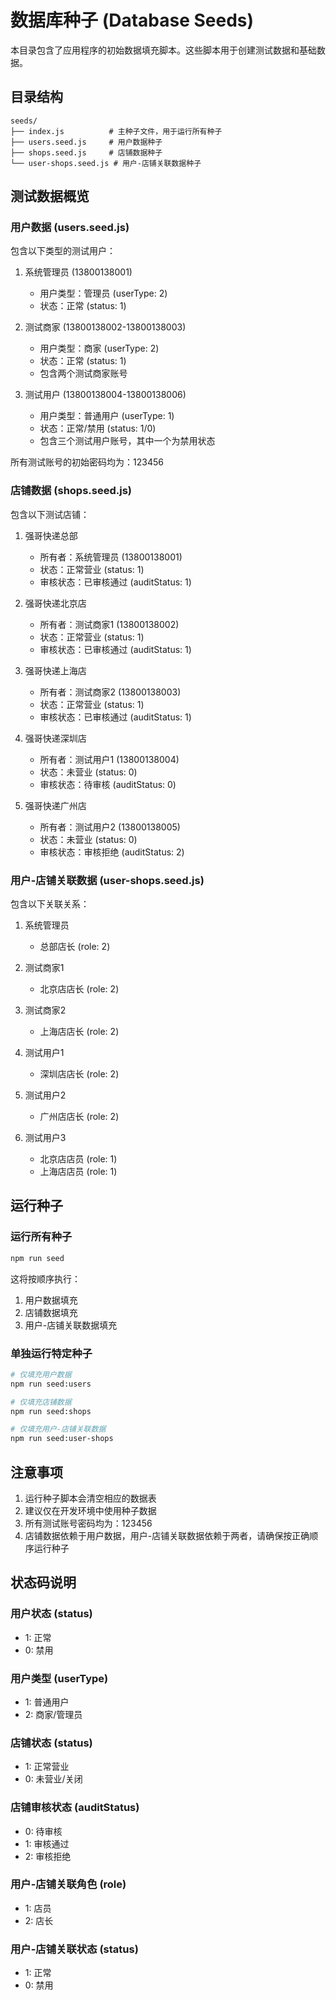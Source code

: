 # 数据库种子 (Database Seeds)

本目录包含了应用程序的初始数据填充脚本。这些脚本用于创建测试数据和基础数据。

## 目录结构

```
seeds/
├── index.js          # 主种子文件，用于运行所有种子
├── users.seed.js     # 用户数据种子
├── shops.seed.js     # 店铺数据种子
└── user-shops.seed.js # 用户-店铺关联数据种子
```

## 测试数据概览

### 用户数据 (users.seed.js)

包含以下类型的测试用户：

1. 系统管理员 (13800138001)
   - 用户类型：管理员 (userType: 2)
   - 状态：正常 (status: 1)

2. 测试商家 (13800138002-13800138003)
   - 用户类型：商家 (userType: 2)
   - 状态：正常 (status: 1)
   - 包含两个测试商家账号

3. 测试用户 (13800138004-13800138006)
   - 用户类型：普通用户 (userType: 1)
   - 状态：正常/禁用 (status: 1/0)
   - 包含三个测试用户账号，其中一个为禁用状态

所有测试账号的初始密码均为：123456

### 店铺数据 (shops.seed.js)

包含以下测试店铺：

1. 强哥快递总部
   - 所有者：系统管理员 (13800138001)
   - 状态：正常营业 (status: 1)
   - 审核状态：已审核通过 (auditStatus: 1)

2. 强哥快递北京店
   - 所有者：测试商家1 (13800138002)
   - 状态：正常营业 (status: 1)
   - 审核状态：已审核通过 (auditStatus: 1)

3. 强哥快递上海店
   - 所有者：测试商家2 (13800138003)
   - 状态：正常营业 (status: 1)
   - 审核状态：已审核通过 (auditStatus: 1)

4. 强哥快递深圳店
   - 所有者：测试用户1 (13800138004)
   - 状态：未营业 (status: 0)
   - 审核状态：待审核 (auditStatus: 0)

5. 强哥快递广州店
   - 所有者：测试用户2 (13800138005)
   - 状态：未营业 (status: 0)
   - 审核状态：审核拒绝 (auditStatus: 2)

### 用户-店铺关联数据 (user-shops.seed.js)

包含以下关联关系：

1. 系统管理员
   - 总部店长 (role: 2)

2. 测试商家1
   - 北京店店长 (role: 2)

3. 测试商家2
   - 上海店店长 (role: 2)

4. 测试用户1
   - 深圳店店长 (role: 2)

5. 测试用户2
   - 广州店店长 (role: 2)

6. 测试用户3
   - 北京店店员 (role: 1)
   - 上海店店员 (role: 1)

## 运行种子

### 运行所有种子

```bash
npm run seed
```

这将按顺序执行：
1. 用户数据填充
2. 店铺数据填充
3. 用户-店铺关联数据填充

### 单独运行特定种子

```bash
# 仅填充用户数据
npm run seed:users

# 仅填充店铺数据
npm run seed:shops

# 仅填充用户-店铺关联数据
npm run seed:user-shops
```

## 注意事项

1. 运行种子脚本会清空相应的数据表
2. 建议仅在开发环境中使用种子数据
3. 所有测试账号密码均为：123456
4. 店铺数据依赖于用户数据，用户-店铺关联数据依赖于两者，请确保按正确顺序运行种子

## 状态码说明

### 用户状态 (status)
- 1: 正常
- 0: 禁用

### 用户类型 (userType)
- 1: 普通用户
- 2: 商家/管理员

### 店铺状态 (status)
- 1: 正常营业
- 0: 未营业/关闭

### 店铺审核状态 (auditStatus)
- 0: 待审核
- 1: 审核通过
- 2: 审核拒绝

### 用户-店铺关联角色 (role)
- 1: 店员
- 2: 店长

### 用户-店铺关联状态 (status)
- 1: 正常
- 0: 禁用 
